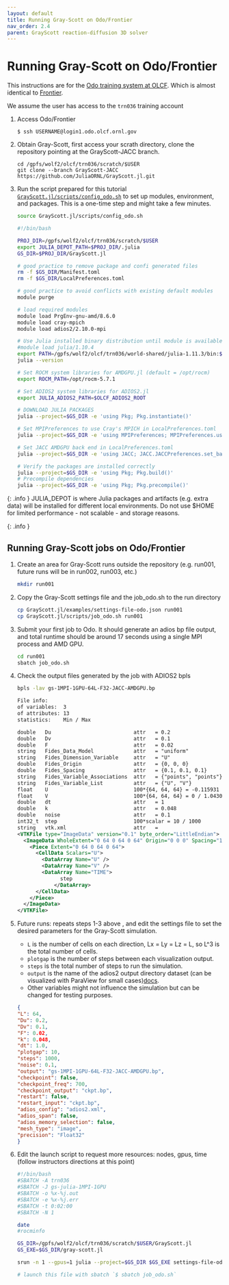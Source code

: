 ```yaml
---
layout: default
title: Running Gray-Scott on Odo/Frontier
nav_order: 2.4
parent: GrayScott reaction-diffusion 3D solver
---
```


# Running Gray-Scott on Odo/Frontier

This instructions are for the [Odo training system at OLCF](https://docs.olcf.ornl.gov/systems/odo_user_guide.html). Which is almost identical to [Frontier](https://docs.olcf.ornl.gov/systems/frontier_user_guide.html).

We assume the user has access to the `trn036` training account

1. Access Odo/Frontier

    ```
    $ ssh USERNAME@login1.odo.olcf.ornl.gov
    ```

2. Obtain Gray-Scott, first access your scrath directory, clone the repository pointing at the GrayScott-JACC branch. 

    ```
    cd /gpfs/wolf2/olcf/trn036/scratch/$USER
    git clone --branch GrayScott-JACC https://github.com/JuliaORNL/GrayScott.jl.git
    ```

3. Run the script prepared for this tutorial [`GrayScott.jl/scripts/config_odo.sh`](https://github.com/JuliaORNL/GrayScott.jl/blob/GrayScott-JACC/scripts/config_perlmutter.sh) to set up modules, environment, and packages. This is a one-time step and might take a few minutes.

    ```bash
    source GrayScott.jl/scripts/config_odo.sh
    ```

    ```bash
    #!/bin/bash

    PROJ_DIR=/gpfs/wolf2/olcf/trn036/scratch/$USER
    export JULIA_DEPOT_PATH=$PROJ_DIR/.julia
    GS_DIR=$PROJ_DIR/GrayScott.jl

    # good practice to remove package and confi generated files 
    rm -f $GS_DIR/Manifest.toml
    rm -f $GS_DIR/LocalPreferences.toml

    # good practice to avoid conflicts with existing default modules
    module purge

    # load required modules
    module load PrgEnv-gnu-amd/8.6.0
    module load cray-mpich
    module load adios2/2.10.0-mpi

    # Use Julia installed binary distribution until module is available
    #module load julia/1.10.4
    export PATH=/gpfs/wolf2/olcf/trn036/world-shared/julia-1.11.3/bin:$PATH
    julia --version

    # Set ROCM system libraries for AMDGPU.jl (default = /opt/rocm)
    export ROCM_PATH=/opt/rocm-5.7.1

    # Set ADIOS2 system libraries for ADIOS2.jl
    export JULIA_ADIOS2_PATH=$OLCF_ADIOS2_ROOT

    # DOWNLOAD JULIA PACKAGES
    julia --project=$GS_DIR -e 'using Pkg; Pkg.instantiate()'

    # Set MPIPreferences to use Cray's MPICH in LocalPreferences.toml
    julia --project=$GS_DIR -e 'using MPIPreferences; MPIPreferences.use_system_binary(mpiexec="srun", vendor="cray")'

    # Set JACC AMDGPU back end in LocalPreferences.toml
    julia --project=$GS_DIR -e 'using JACC; JACC.JACCPreferences.set_backend("AMDGPU")'

    # Verify the packages are installed correctly
    julia --project=$GS_DIR -e 'using Pkg; Pkg.build()'
    # Precompile dependencies
    julia --project=$GS_DIR -e 'using Pkg; Pkg.precompile()'
    ```

  {: .info }
  JULIA_DEPOT is where Julia packages and artifacts (e.g. extra data) will be installed for different local environments. Do not use $HOME for limited performance - not scalable - and storage reasons.

  {: .info }


## Running Gray-Scott jobs on Odo/Frontier

1. Create an area for Gray-Scott runs outside the repository (e.g. run001, future runs will be in run002, run003, etc.)

    ```bash
    mkdir run001
    ```

2. Copy the Gray-Scott settings file and the job_odo.sh to the run directory

    ```bash
    cp GrayScott.jl/examples/settings-file-odo.json run001
    cp GrayScott.jl/scripts/job_odo.sh run001
    ```

3. Submit your first job to Odo. It should generate an adios bp file output, and total runtime should be around 17 seconds using a single MPI process and AMD GPU.

    ```bash
    cd run001
    sbatch job_odo.sh
    ```

4. Check the output files generated by the job with ADIOS2 bpls

    ```bash
    bpls -lav gs-1MPI-1GPU-64L-F32-JACC-AMDGPU.bp
    ```

    ```xml
    File info:
    of variables:  3
    of attributes: 13
    statistics:    Min / Max 

    double   Du                           attr   = 0.2
    double   Dv                           attr   = 0.1
    double   F                            attr   = 0.02
    string   Fides_Data_Model             attr   = "uniform"
    string   Fides_Dimension_Variable     attr   = "U"
    double   Fides_Origin                 attr   = {0, 0, 0}
    double   Fides_Spacing                attr   = {0.1, 0.1, 0.1}
    string   Fides_Variable_Associations  attr   = {"points", "points"}
    string   Fides_Variable_List          attr   = {"U", "V"}
    float    U                            100*{64, 64, 64} = -0.115931 / 1.46275
    float    V                            100*{64, 64, 64} = 0 / 1.04308
    double   dt                           attr   = 1
    double   k                            attr   = 0.048
    double   noise                        attr   = 0.1
    int32_t  step                         100*scalar = 10 / 1000
    string   vtk.xml                      attr   = 
    <VTKFile type="ImageData" version="0.1" byte_order="LittleEndian">
      <ImageData WholeExtent="0 64 0 64 0 64" Origin="0 0 0" Spacing="1 1 1">
        <Piece Extent="0 64 0 64 0 64">
          <CellData Scalars="U">
            <DataArray Name="U" />
            <DataArray Name="V" />
            <DataArray Name="TIME">
                  step
                </DataArray>
          </CellData>
        </Piece>
      </ImageData>
    </VTKFile>
    ```

5. Future runs: repeats steps 1-3 above , and edit the settings file to set the desired parameters for the Gray-Scott simulation.

   - `L` is the number of cells on each direction, Lx = Ly = Lz = L, so L^3 is the total number of cells.
   - `plotgap` is the number of steps between each visualization output.
   - `steps` is the total number of steps to run the simulation.
   - `output` is the name of the adios2 output directory dataset (can be visualized with ParaView for small cases)[docs](https://adios2.readthedocs.io/en/latest/ecosystem/visualization.html).
   - Other variables might not influence the simulation but can be changed for testing purposes.

    ```json
    {
    "L": 64,
    "Du": 0.2,
    "Dv": 0.1,
    "F": 0.02,
    "k": 0.048,
    "dt": 1.0,
    "plotgap": 10,
    "steps": 1000,
    "noise": 0.1,
    "output": "gs-1MPI-1GPU-64L-F32-JACC-AMDGPU.bp",
    "checkpoint": false,
    "checkpoint_freq": 700,
    "checkpoint_output": "ckpt.bp",
    "restart": false,
    "restart_input": "ckpt.bp",
    "adios_config": "adios2.xml",
    "adios_span": false,
    "adios_memory_selection": false,
    "mesh_type": "image",
    "precision": "Float32"
    }
    ```

6. Edit the launch script to request more resources: nodes, gpus, time (follow instructors directions at this point)

    ```bash
    #!/bin/bash
    #SBATCH -A trn036
    #SBATCH -J gs-julia-1MPI-1GPU
    #SBATCH -o %x-%j.out
    #SBATCH -e %x-%j.err
    #SBATCH -t 0:02:00
    #SBATCH -N 1

    date
    #rocminfo

    GS_DIR=/gpfs/wolf2/olcf/trn036/scratch/$USER/GrayScott.jl
    GS_EXE=$GS_DIR/gray-scott.jl

    srun -n 1 --gpus=1 julia --project=$GS_DIR $GS_EXE settings-file-odo.json

    # launch this file with sbatch `$ sbatch job_odo.sh`
    ```
